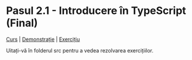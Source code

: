 # Pasul 2.1 - Introducere în TypeScript (Final)

[Curs](../../) | [Demonstrație](../demo/) | [Exercițiu](../exercise/)

Uitați-vă în folderul src pentru a vedea rezolvarea exercițiilor.
